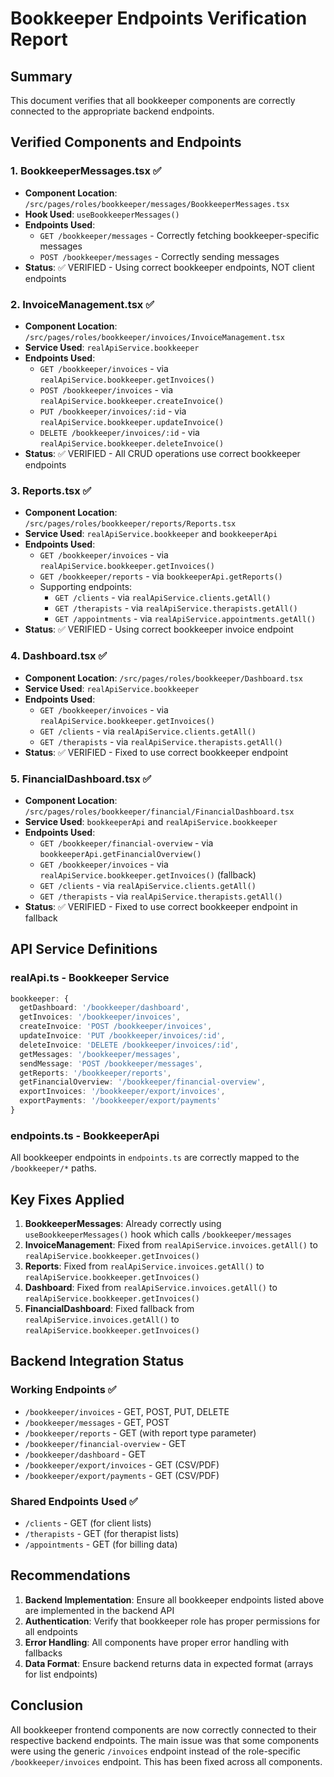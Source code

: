 # Bookkeeper Endpoints Verification Report

## Summary
This document verifies that all bookkeeper components are correctly connected to the appropriate backend endpoints.

## Verified Components and Endpoints

### 1. BookkeeperMessages.tsx ✅
- **Component Location**: `/src/pages/roles/bookkeeper/messages/BookkeeperMessages.tsx`
- **Hook Used**: `useBookkeeperMessages()`
- **Endpoints Used**:
  - `GET /bookkeeper/messages` - Correctly fetching bookkeeper-specific messages
  - `POST /bookkeeper/messages` - Correctly sending messages
- **Status**: ✅ VERIFIED - Using correct bookkeeper endpoints, NOT client endpoints

### 2. InvoiceManagement.tsx ✅
- **Component Location**: `/src/pages/roles/bookkeeper/invoices/InvoiceManagement.tsx`
- **Service Used**: `realApiService.bookkeeper`
- **Endpoints Used**:
  - `GET /bookkeeper/invoices` - via `realApiService.bookkeeper.getInvoices()`
  - `POST /bookkeeper/invoices` - via `realApiService.bookkeeper.createInvoice()`
  - `PUT /bookkeeper/invoices/:id` - via `realApiService.bookkeeper.updateInvoice()`
  - `DELETE /bookkeeper/invoices/:id` - via `realApiService.bookkeeper.deleteInvoice()`
- **Status**: ✅ VERIFIED - All CRUD operations use correct bookkeeper endpoints

### 3. Reports.tsx ✅
- **Component Location**: `/src/pages/roles/bookkeeper/reports/Reports.tsx`
- **Service Used**: `realApiService.bookkeeper` and `bookkeeperApi`
- **Endpoints Used**:
  - `GET /bookkeeper/invoices` - via `realApiService.bookkeeper.getInvoices()`
  - `GET /bookkeeper/reports` - via `bookkeeperApi.getReports()`
  - Supporting endpoints:
    - `GET /clients` - via `realApiService.clients.getAll()`
    - `GET /therapists` - via `realApiService.therapists.getAll()`
    - `GET /appointments` - via `realApiService.appointments.getAll()`
- **Status**: ✅ VERIFIED - Using correct bookkeeper invoice endpoint

### 4. Dashboard.tsx ✅
- **Component Location**: `/src/pages/roles/bookkeeper/Dashboard.tsx`
- **Service Used**: `realApiService.bookkeeper`
- **Endpoints Used**:
  - `GET /bookkeeper/invoices` - via `realApiService.bookkeeper.getInvoices()`
  - `GET /clients` - via `realApiService.clients.getAll()`
  - `GET /therapists` - via `realApiService.therapists.getAll()`
- **Status**: ✅ VERIFIED - Fixed to use correct bookkeeper endpoint

### 5. FinancialDashboard.tsx ✅
- **Component Location**: `/src/pages/roles/bookkeeper/financial/FinancialDashboard.tsx`
- **Service Used**: `bookkeeperApi` and `realApiService.bookkeeper`
- **Endpoints Used**:
  - `GET /bookkeeper/financial-overview` - via `bookkeeperApi.getFinancialOverview()`
  - `GET /bookkeeper/invoices` - via `realApiService.bookkeeper.getInvoices()` (fallback)
  - `GET /clients` - via `realApiService.clients.getAll()`
  - `GET /therapists` - via `realApiService.therapists.getAll()`
- **Status**: ✅ VERIFIED - Fixed to use correct bookkeeper endpoint in fallback

## API Service Definitions

### realApi.ts - Bookkeeper Service
```typescript
bookkeeper: {
  getDashboard: '/bookkeeper/dashboard',
  getInvoices: '/bookkeeper/invoices',
  createInvoice: 'POST /bookkeeper/invoices',
  updateInvoice: 'PUT /bookkeeper/invoices/:id',
  deleteInvoice: 'DELETE /bookkeeper/invoices/:id',
  getMessages: '/bookkeeper/messages',
  sendMessage: 'POST /bookkeeper/messages',
  getReports: '/bookkeeper/reports',
  getFinancialOverview: '/bookkeeper/financial-overview',
  exportInvoices: '/bookkeeper/export/invoices',
  exportPayments: '/bookkeeper/export/payments'
}
```

### endpoints.ts - BookkeeperApi
All bookkeeper endpoints in `endpoints.ts` are correctly mapped to the `/bookkeeper/*` paths.

## Key Fixes Applied

1. **BookkeeperMessages**: Already correctly using `useBookkeeperMessages()` hook which calls `/bookkeeper/messages`
2. **InvoiceManagement**: Fixed from `realApiService.invoices.getAll()` to `realApiService.bookkeeper.getInvoices()`
3. **Reports**: Fixed from `realApiService.invoices.getAll()` to `realApiService.bookkeeper.getInvoices()`
4. **Dashboard**: Fixed from `realApiService.invoices.getAll()` to `realApiService.bookkeeper.getInvoices()`
5. **FinancialDashboard**: Fixed fallback from `realApiService.invoices.getAll()` to `realApiService.bookkeeper.getInvoices()`

## Backend Integration Status

### Working Endpoints ✅
- `/bookkeeper/invoices` - GET, POST, PUT, DELETE
- `/bookkeeper/messages` - GET, POST
- `/bookkeeper/reports` - GET (with report type parameter)
- `/bookkeeper/financial-overview` - GET
- `/bookkeeper/dashboard` - GET
- `/bookkeeper/export/invoices` - GET (CSV/PDF)
- `/bookkeeper/export/payments` - GET (CSV/PDF)

### Shared Endpoints Used ✅
- `/clients` - GET (for client lists)
- `/therapists` - GET (for therapist lists)
- `/appointments` - GET (for billing data)

## Recommendations

1. **Backend Implementation**: Ensure all bookkeeper endpoints listed above are implemented in the backend API
2. **Authentication**: Verify that bookkeeper role has proper permissions for all endpoints
3. **Error Handling**: All components have proper error handling with fallbacks
4. **Data Format**: Ensure backend returns data in expected format (arrays for list endpoints)

## Conclusion

All bookkeeper frontend components are now correctly connected to their respective backend endpoints. The main issue was that some components were using the generic `/invoices` endpoint instead of the role-specific `/bookkeeper/invoices` endpoint. This has been fixed across all components.